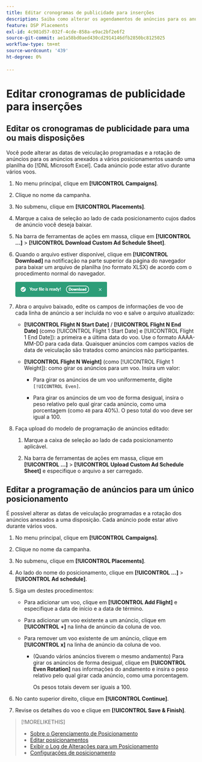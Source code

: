 ```yaml
---
title: Editar cronogramas de publicidade para inserções
description: Saiba como alterar os agendamentos de anúncios para os anúncios anexados a inserções.
feature: DSP Placements
exl-id: 4c981d57-032f-4cde-858a-e9ac2bf2e6f2
source-git-commit: ae1a58bd0aed430cd2914146dfb2850bc8125025
workflow-type: tm+mt
source-wordcount: '439'
ht-degree: 0%

---
```


# Editar cronogramas de publicidade para inserções

## Editar os cronogramas de publicidade para uma ou mais disposições

Você pode alterar as datas de veiculação programadas e a rotação de anúncios para os anúncios anexados a vários posicionamentos usando uma planilha do [!DNL Microsoft Excel]. Cada anúncio pode estar ativo durante vários voos.

1. No menu principal, clique em **[!UICONTROL Campaigns]**.

1. Clique no nome da campanha.

1. No submenu, clique em **[!UICONTROL Placements]**.

1. Marque a caixa de seleção ao lado de cada posicionamento cujos dados de anúncio você deseja baixar.

1. Na barra de ferramentas de ações em massa, clique em **[!UICONTROL ...]** > **[!UICONTROL Download Custom Ad Schedule Sheet]**.

1. Quando o arquivo estiver disponível, clique em **[!UICONTROL Download]** na notificação na parte superior da página do navegador para baixar um arquivo de planilha (no formato XLSX) de acordo com o procedimento normal do navegador.

   ![Notificação de Pronto para Download](/help/dsp/assets/download-ready.png "Notificação de Pronto para Download")

1. Abra o arquivo baixado, edite os campos de informações de voo de cada linha de anúncio a ser incluída no voo e salve o arquivo atualizado:

   * **[!UICONTROL Flight N Start Date]** / **[!UICONTROL Flight N End Date]** (como [!UICONTROL Flight 1 Start Date] e [!UICONTROL Flight 1 End Date]): a primeira e a última data do voo. Use o formato AAAA-MM-DD para cada data. Quaisquer anúncios com campos vazios de data de veiculação são tratados como anúncios não participantes.

   * **[!UICONTROL Flight N Weight]** (como [!UICONTROL Flight 1 Weight]): como girar os anúncios para um voo. Insira um valor:

      * Para girar os anúncios de um voo uniformemente, digite `[!UICONTROL Even]`.

      * Para girar os anúncios de um voo de forma desigual, insira o peso relativo pelo qual girar cada anúncio, como uma porcentagem (como `40` para 40%). O peso total do voo deve ser igual a 100.

1. Faça upload do modelo de programação de anúncios editado:

   1. Marque a caixa de seleção ao lado de cada posicionamento aplicável.

   1. Na barra de ferramentas de ações em massa, clique em **[!UICONTROL ...]** > **[!UICONTROL Upload Custom Ad Schedule Sheet]** e especifique o arquivo a ser carregado.

## Editar a programação de anúncios para um único posicionamento

<!-- Some placements don't have this option. Clarify which placement types aren't eligible -- just simple ad serving placements (PG ones seem okay)? And anything else? -->

É possível alterar as datas de veiculação programadas e a rotação dos anúncios anexados a uma disposição. Cada anúncio pode estar ativo durante vários voos.

1. No menu principal, clique em **[!UICONTROL Campaigns]**.

1. Clique no nome da campanha.

1. No submenu, clique em **[!UICONTROL Placements]**.

1. Ao lado do nome do posicionamento, clique em **[!UICONTROL ...]** > **[!UICONTROL Ad schedule]**.

1. Siga um destes procedimentos:

   * Para adicionar um voo, clique em **[!UICONTROL Add Flight]** e especifique a data de início e a data de término.

   * Para adicionar um voo existente a um anúncio, clique em **[!UICONTROL +]** na linha de anúncio da coluna de voo.

   * Para remover um voo existente de um anúncio, clique em **[!UICONTROL x]** na linha de anúncio da coluna de voo.

      * (Quando vários anúncios tiverem o mesmo andamento) Para girar os anúncios de forma desigual, clique em **[!UICONTROL Even Rotation]** nas informações do andamento e insira o peso relativo pelo qual girar cada anúncio, como uma porcentagem.

        Os pesos totais devem ser iguais a 100.

1. No canto superior direito, clique em **[!UICONTROL Continue]**.

1. Revise os detalhes do voo e clique em **[!UICONTROL Save & Finish]**.

>[!MORELIKETHIS]
>
>* [Sobre o Gerenciamento de Posicionamento](placement-about.md)
>* [Editar posicionamentos](placement-edit.md)
>* [Exibir o Log de Alterações para um Posicionamento](placement-change-log.md)
>* [Configurações de posicionamento](placement-settings.md)
